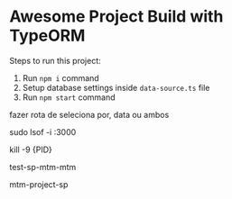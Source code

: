 # Awesome Project Build with TypeORM

Steps to run this project:

1. Run `npm i` command
2. Setup database settings inside `data-source.ts` file
3. Run `npm start` command

fazer rota de seleciona por, data ou ambos

sudo lsof -i :3000

kill -9 {PID}

test-sp-mtm-mtm


mtm-project-sp